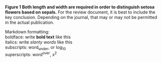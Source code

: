 **Figure 1 Both length and width are required in order to distinguish setosa flowers based on sepals.** For the review document, it is best to include the key conclusion.  Depending on the journal, that may or may not be permitted in the actual publication.

Markdown formatting:                              
boldface: write **bold text** like this                              
italics: write _slanty words_ like this                              
subscripts: word<sub>under</sub>, or log<sub>10</sub>                              
superscripts: word<sup>over</sup>,  x<sup>2</sup>                                
